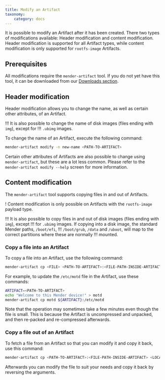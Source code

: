 ```yaml
---
title: Modify an Artifact
taxonomy:
    category: docs
---
```


It is possible to modify an Artifact after it has been created. There two types of modifications
available: Header modification and content modification. Header modification is supported for all
Artifact types, while content modification is only supported for `rootfs-image` Artifacts.

## Prerequisites

All modifications require the `mender-artifact` tool. If you do not yet have this tool, it can be
downloaded from our [Downloads section](../../downloads).

## Header modification

Header modification allows you to change the name, as well as certain other attributes, of an
Artifact.

!!! It is also possible to change the name of disk images (files ending with `img`), except for
!!! `.ubimg` images.

To change the name of an Artifact, execute the following command:

```bash
mender-artifact modify -n new-name <PATH-TO-ARTIFACT>
```

Certain other attributes of Artifacts are also possible to change using `mender-artifact`, but these
are a lot less common. Please refer to the `mender-artifact modify --help` screen for more
information.

## Content modification

The `mender-artifact` tool supports copying files in and out of Artifacts.

! Content modification is only possible on Artifacts with the `rootfs-image` payload type.

!!! It is also possible to copy files in and out of disk images (files ending with `img`), except
!!! for `.ubimg` images. If copying into a disk image, the standard Mender paths, `/boot/efi`,
!!! `/boot/grub`, `/data` and `/uboot`, will map to the correct partitions where these are normally
!!! mounted.

### Copy a file into an Artifact

To copy a file into an Artifact, use the following command:

```bash
mender-artifact cp <FILE> <PATH-TO-ARTIFACT>:<FILE-PATH-INSIDE-ARTIFACT>
```

For example, to update the `/etc/motd` file in the Artifact, use these commands:

```bash
ARTIFACT=<PATH-TO-ARTIFACT>
echo "Welcome to this Mender device!" > motd
mender-artifact cp motd ${ARTIFACT}:/etc/motd
```

Note that the operation may sometimes take a few minutes even though the file is small. This is
because the Artifact is uncompressed and unpacked, and then re-packed and re-compressed afterwards.


### Copy a file out of an Artifact

To fetch a file from an Artifact so that you can modify it and copy it back, use this command:

```bash
mender-artifact cp <PATH-TO-ARTIFACT>:<FILE-PATH-INSIDE-ARTIFACT> <LOCAL-FILE-PATH>
```

Afterwards you can modify the file to suit your needs and copy it back by reversing the arguments.
